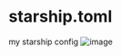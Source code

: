 # starship.toml
my starship config
![image](https://github.com/svensk007/starship.toml/assets/83252177/1cfd5b23-858c-427b-8462-39daecb9a2f8)
